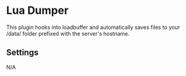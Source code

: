 # Lua Dumper

This plugin hooks into loadbuffer and automatically saves files to your /data/ folder prefixed with the server's hostname.

## Settings

N/A
